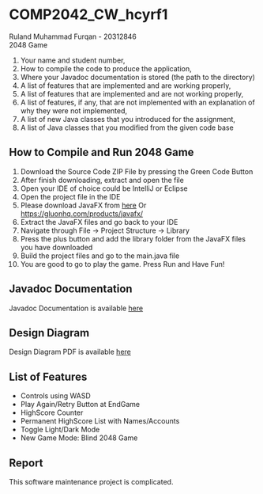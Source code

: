 # COMP2042_CW_hcyrf1  
Ruland Muhammad Furqan - 20312846  
2048 Game
1. Your name and student number,
2. How to compile the code to produce the application,
3. Where your Javadoc documentation is stored (the path to the directory)
4. A list of features that are implemented and are working properly,
5. A list of features that are implemented and are not working properly,
6. A list of features, if any, that are not implemented with an explanation of why they
were not implemented,
7. A list of new Java classes that you introduced for the assignment,
8. A list of Java classes that you modified from the given code base

## How to Compile and Run 2048 Game
1. Download the Source Code ZIP File by pressing the Green Code Button
2. After finish downloading, extract and open the file
3. Open your IDE of choice could be IntelliJ or Eclipse 
4. Open the project file in the IDE
5. Please download JavaFX from [here](https://gluonhq.com/products/javafx/) Or https://gluonhq.com/products/javafx/
6. Extract the JavaFX files and go back to your IDE
7. Navigate through File -> Project Structure -> Library
8. Press the plus button and add the library folder from the JavaFX files you have downloaded
9. Build the project files and go to the main.java file
10. You are good to go to play the game. Press Run and Have Fun!

## Javadoc Documentation
Javadoc Documentation is available [here](https://www.youtube.com)

## Design Diagram
Design Diagram PDF is available [here](https://www.youtube.com)
## List of Features
- Controls using WASD
- Play Again/Retry Button at EndGame
- HighScore Counter
- Permanent HighScore List with Names/Accounts
- Toggle Light/Dark Mode
- New Game Mode: Blind 2048 Game

## Report
This software maintenance project is complicated.
